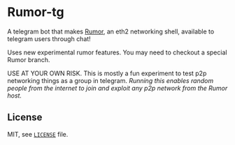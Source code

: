 # Rumor-tg

A telegram bot that makes [Rumor](https://github.com/protolambda/rumor), an eth2 networking shell, available to telegram users through chat!

Uses new experimental rumor features. You may need to checkout a special Rumor branch.

USE AT YOUR OWN RISK. This is mostly a fun experiment to test p2p networking things as a group in telegram.
*Running this enables random people from the internet to join and exploit any p2p network from the Rumor host.*

## License

MIT, see [`LICENSE`](./LICENSE) file.
